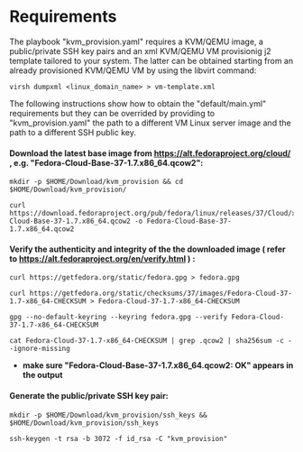 Requirements
============

The playbook "kvm_provision.yaml" requires a KVM/QEMU image, a public/private SSH key pairs and an xml KVM/QEMU VM provisionig j2 template tailored to your system.
The latter can be obtained starting from an already provisioned KVM/QEMU VM by using the libvirt command:

```
virsh dumpxml <linux_domain_name> > vm-template.xml
```

The following instructions show how to obtain the "default/main.yml" requirements but they can be overrided by providing to "kvm_provision.yaml" the path to a different VM Linux server image and the path to a different SSH public key.

#### Download the latest base image from https://alt.fedoraproject.org/cloud/ , e.g. "Fedora-Cloud-Base-37-1.7.x86_64.qcow2":

```
mkdir -p $HOME/Download/kvm_provision && cd $HOME/Download/kvm_provision/
```
```
curl https://download.fedoraproject.org/pub/fedora/linux/releases/37/Cloud/x86_64/images/Fedora-Cloud-Base-37-1.7.x86_64.qcow2 -o Fedora-Cloud-Base-37-1.7.x86_64.qcow2
```

#### Verify the authenticity and integrity of the the downloaded image ( refer to https://alt.fedoraproject.org/en/verify.html ) :
```
curl https://getfedora.org/static/fedora.gpg > fedora.gpg
```
```
curl https://getfedora.org/static/checksums/37/images/Fedora-Cloud-37-1.7-x86_64-CHECKSUM > Fedora-Cloud-37-1.7-x86_64-CHECKSUM
```

```
gpg --no-default-keyring --keyring fedora.gpg --verify Fedora-Cloud-37-1.7-x86_64-CHECKSUM
```
```
cat Fedora-Cloud-37-1.7-x86_64-CHECKSUM | grep .qcow2 | sha256sum -c --ignore-missing
```

 - **make sure "Fedora-Cloud-Base-37-1.7.x86_64.qcow2: OK" appears in the output**

#### Generate the public/private SSH key pair:
```
mkdir -p $HOME/Download/kvm_provision/ssh_keys && $HOME/Download/kvm_provision/ssh_keys
```
```
ssh-keygen -t rsa -b 3072 -f id_rsa -C "kvm_provision"
```
